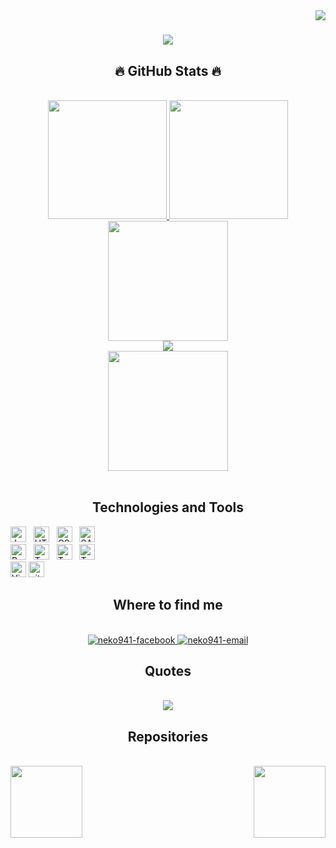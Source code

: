 <img align="right" src="https://visitor-badge.laobi.icu/badge?page_id=neko941.neko941">

<h1 align="center">
  <a href="https://git.io/typing-svg">
    <img src="https://readme-typing-svg.herokuapp.com/?lines=Hello,+There!+👋;This+is+Khoa+Nguyen....;Nice+to+meet+you!&center=true&size=30">
  </a>
</h1>

<h2 align="center">🔥 GitHub Stats 🔥</h2>
<br>
<div align=center>
  <a href="#" title="neko941">
    <!-- https://github.com/anuraghazra/github-readme-stats -->
    <img height="190px" src="https://github-readme-stats.vercel.app/api/top-langs/?username=neko941&hide=c%23,powershell,Mathematica,Ruby,Objective-C,Objective-C%2b%2b,Cuda&title_color=61dafb&text_color=ffffff&icon_color=61dafb&bg_color=20232a&langs_count=8&layout=compact&border_color=61dafb&hide_border=true" />
  </a>
  <a href="#" title="neko941">
    <!-- https://github.com/ryo-ma/github-profile-trophy -->
    <img height="190px" src="https://github-readme-stats.vercel.app/api?username=neko941&show_icons=true&theme=react&border_color=61dafb&hide_border=true" />
  </a>
    
  <br>
  <a href="#" title="neko941">
    <!-- https://github.com/DenverCoder1/github-readme-streak-stats -->
    <img height="192px" src='http://github-readme-streak-stats.herokuapp.com?user=neko941&theme=tokyonight'>
  </a>
    
  <br>
  <a href="#" title="neko941">
    <!-- https://github.com/ashutosh00710/github-readme-activity-graph -->
    <img src="https://github-readme-activity-graph.vercel.app/graph?username=neko941&bg_color=1F222E&color=F8D866&line=F85D7F&point=FFFFFF&hide_border=true">
  </a>
    
  <br>
  <a href="#" title="neko941">
    <img height="192px" align="center" src='https://github-profile-trophy.vercel.app/?username=neko941&theme=algolia'>
  </a>
</div>


<br>

<h2 align="center">Technologies and Tools</h2>
<!-- https://simpleicons.org/ -->
<span><img src="https://img.shields.io/badge/JavaScript-282C34?logo=javascript&logoColor=F7DF1E" alt="JavaScript logo" title="JavaScript" height="25" /></span>
&nbsp;
<span><img src="https://img.shields.io/badge/HTML5-282C34?logo=html5&logoColor=E34F26" alt="HTML5 logo" title="HTML5" height="25" /></span>
&nbsp;
<span><img src="https://img.shields.io/badge/CSS3-282C34?logo=css3&logoColor=1572B6" alt="CSS3 logo" title="CSS3" height="25" /></span>
&nbsp;
<span><img src="https://img.shields.io/badge/Sass-282C34?logo=sass&logoColor=CC6699" alt="SASS logo" title="SASS" height="25" /></span>

<br>
<span><img src="https://img.shields.io/badge/Python-282C34?logo=python&logoColor=3776AB" alt="Python logo" title="Python" height="25" /></span>
&nbsp;
<span><img src="https://img.shields.io/badge/TensorFlow-282C34?logo=tensorFlow&logoColor=FF6F00" alt="TensorFlow logo" title="TensorFlow" height="25" /></span>
&nbsp;
<span><img src="https://img.shields.io/badge/Pytorch-282C34?logo=pytorch&logoColor=EE4C2C" alt="TensorFlow logo" title="TensorFlow" height="25" /></span>
&nbsp;
<span><img src="https://img.shields.io/badge/Pandas-282C34?logo=pandas&logoColor=150458" alt="TensorFlow logo" title="TensorFlow" height="25" /></span>
&nbsp;

<br>
<span><img src="https://img.shields.io/badge/VS%20Code-282C34?logo=visual-studio-code&logoColor=007ACC" alt="Visual Studio Code logo" title="Visual Studio Code" height="25" /></span>
<span><img src="https://img.shields.io/badge/git-282C34?logo=git&logoColor=F05032" alt="git logo" title="git" height="25" /></span>
&nbsp;
<br>

<h2 align="center">Where to find me</h2>
<br>
<!-- https://icons8.com -->
<div align="center">
  <a href="https://facebook.com/neko941" target="blank">
    <img src="https://img.icons8.com/bubbles/100/000000/facebook-new.png" alt="neko941-facebook" />
  </a>
  <a href="mailto:nguyenkhoa090401@gmail.com" target="top">
    <img src="https://img.icons8.com/bubbles/100/000000/apple-mail.png" alt="neko941-email" />
  </a>
</div>


<h2 align="center">Quotes</h2>
<br>
<div align='center'>
  <img src='https://github-readme-quotes.herokuapp.com/quote?theme=merko&animation=grow_out_in&layout=default&font=Gabrielle'>
</div>

<h2 align="center">Repositories</h2>
<br>
<div width="100%" align="center">
  <a align="left" href="https://github.com/neko941/Distributed-System-Exercise" title="Distributed System Exercise"><img align="left" height="115" src="https://github-readme-stats.vercel.app/api/pin/?username=neko941&repo=Distributed-System-Exercise&theme=react&border_color=61dafb&border_radius=10"></a>
  <a align="right" href="https://github.com/neko941/UAS_JavaOOP_WS2122_G9" title="Calender"><img align="right" height="115" src="https://github-readme-stats.vercel.app/api/pin/?username=neko941&repo=UAS_JavaOOP_WS2122_G9&theme=react&border_color=61dafb&border_radius=10"></a>
</div>
<br><br><br><br><br><br>
